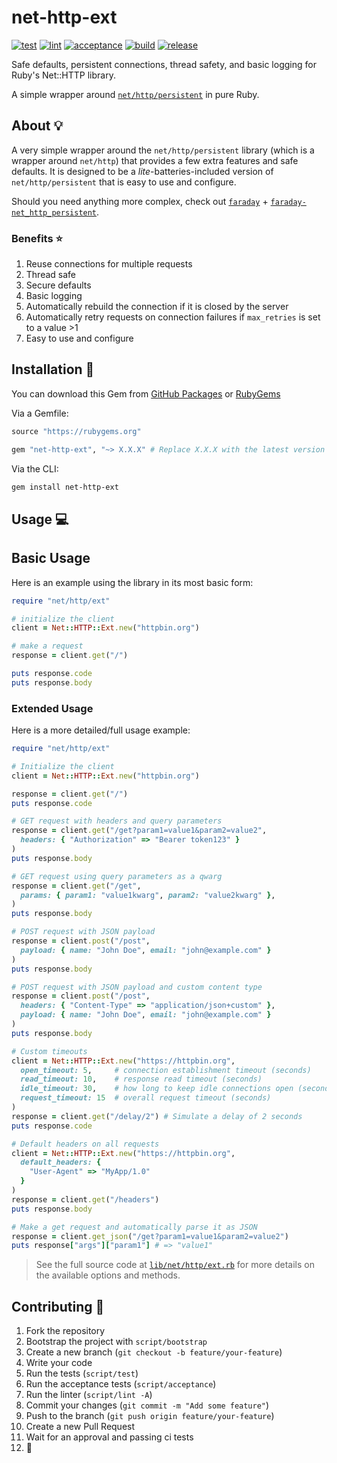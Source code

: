 # net-http-ext

[![test](https://github.com/GrantBirki/net-http-ext/actions/workflows/test.yml/badge.svg)](https://github.com/GrantBirki/net-http-ext/actions/workflows/test.yml)
[![lint](https://github.com/GrantBirki/net-http-ext/actions/workflows/lint.yml/badge.svg)](https://github.com/GrantBirki/net-http-ext/actions/workflows/lint.yml)
[![acceptance](https://github.com/GrantBirki/net-http-ext/actions/workflows/acceptance.yml/badge.svg)](https://github.com/GrantBirki/net-http-ext/actions/workflows/acceptance.yml)
[![build](https://github.com/GrantBirki/net-http-ext/actions/workflows/build.yml/badge.svg)](https://github.com/GrantBirki/net-http-ext/actions/workflows/build.yml)
[![release](https://github.com/GrantBirki/net-http-ext/actions/workflows/release.yml/badge.svg)](https://github.com/GrantBirki/net-http-ext/actions/workflows/release.yml)

Safe defaults, persistent connections, thread safety, and basic logging for Ruby's Net::HTTP library.

A simple wrapper around [`net/http/persistent`](https://github.com/drbrain/net-http-persistent) in pure Ruby.

## About 💡

A very simple wrapper around the `net/http/persistent` library (which is a wrapper around `net/http`) that provides a few extra features and safe defaults. It is designed to be a *lite*-batteries-included version of `net/http/persistent` that is easy to use and configure.

Should you need anything more complex, check out [`faraday`](https://github.com/lostisland/faraday) + [`faraday-net_http_persistent`](https://github.com/lostisland/faraday-net_http_persistent).

### Benefits ⭐

1. Reuse connections for multiple requests
2. Thread safe
3. Secure defaults
4. Basic logging
5. Automatically rebuild the connection if it is closed by the server
6. Automatically retry requests on connection failures if `max_retries` is set to a value >1
7. Easy to use and configure

## Installation 💎

You can download this Gem from [GitHub Packages](https://github.com/GrantBirki/net-http-ext/pkgs/rubygems/net-http-ext) or [RubyGems](https://rubygems.org/gems/net-http-ext)

Via a Gemfile:

```ruby
source "https://rubygems.org"

gem "net-http-ext", "~> X.X.X" # Replace X.X.X with the latest version
```

Via the CLI:

```bash
gem install net-http-ext
```

## Usage 💻

## Basic Usage

Here is an example using the library in its most basic form:

```ruby
require "net/http/ext"

# initialize the client
client = Net::HTTP::Ext.new("httpbin.org")

# make a request
response = client.get("/")

puts response.code
puts response.body
```

### Extended Usage

Here is a more detailed/full usage example:

```ruby
require "net/http/ext"

# Initialize the client
client = Net::HTTP::Ext.new("httpbin.org")

response = client.get("/")
puts response.code

# GET request with headers and query parameters
response = client.get("/get?param1=value1&param2=value2",
  headers: { "Authorization" => "Bearer token123" }
)
puts response.body

# GET request using query parameters as a qwarg
response = client.get("/get",
  params: { param1: "value1kwarg", param2: "value2kwarg" },
)
puts response.body

# POST request with JSON payload
response = client.post("/post",
  payload: { name: "John Doe", email: "john@example.com" }
)
puts response.body

# POST request with JSON payload and custom content type
response = client.post("/post",
  headers: { "Content-Type" => "application/json+custom" },
  payload: { name: "John Doe", email: "john@example.com" }
)
puts response.body

# Custom timeouts
client = Net::HTTP::Ext.new("https://httpbin.org",
  open_timeout: 5,     # connection establishment timeout (seconds)
  read_timeout: 10,    # response read timeout (seconds)
  idle_timeout: 30,    # how long to keep idle connections open (seconds)
  request_timeout: 15  # overall request timeout (seconds)
)
response = client.get("/delay/2") # Simulate a delay of 2 seconds
puts response.code

# Default headers on all requests
client = Net::HTTP::Ext.new("https://httpbin.org",
  default_headers: {
    "User-Agent" => "MyApp/1.0"
  }
)
response = client.get("/headers")
puts response.body

# Make a get request and automatically parse it as JSON
response = client.get_json("/get?param1=value1&param2=value2")
puts response["args"]["param1"] # => "value1"
```

> See the full source code at [`lib/net/http/ext.rb`](lib/net/http/ext.rb) for more details on the available options and methods.

## Contributing 🤝

1. Fork the repository
2. Bootstrap the project with `script/bootstrap`
3. Create a new branch (`git checkout -b feature/your-feature`)
4. Write your code
5. Run the tests (`script/test`)
6. Run the acceptance tests (`script/acceptance`)
7. Run the linter (`script/lint -A`)
8. Commit your changes (`git commit -m "Add some feature"`)
9. Push to the branch (`git push origin feature/your-feature`)
10. Create a new Pull Request
11. Wait for an approval and passing ci tests
12. 🎉
